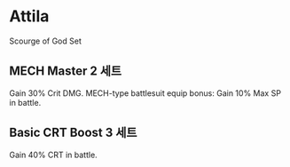 # Attila

Scourge of God Set

## MECH Master 2 세트

Gain 30% Crit DMG. MECH-type battlesuit equip bonus: Gain 10% Max SP in battle.

## Basic CRT Boost 3 세트

Gain 40% CRT in battle.

